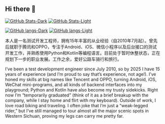 ## Hi there 👋

<!--
**edsion1107/edsion1107** is a ✨ _special_ ✨ repository because its `README.md` (this file) appears on your GitHub profile.

Here are some ideas to get you started:

- 🔭 I’m currently working on ...
- 🌱 I’m currently learning ...
- 👯 I’m looking to collaborate on ...
- 🤔 I’m looking for help with ...
- 💬 Ask me about ...
- 📫 How to reach me: ...
- 😄 Pronouns: ...
- ⚡ Fun fact: ...
-->
[![GitHub Stats-Dark](https://github-readme-stats.vercel.app/api?username=edsion1107&theme=panda&show_icons=true#gh-dark-mode-only)](https://github.com/edsion1107?tab=overview#gh-dark-mode-only)
[![GitHub Stats-Light](https://github-readme-stats.vercel.app/api?username=edsion1107&theme=panda&show_icons=true#gh-light-mode-only)](https://github.com/edsion1107?tab=overview#gh-light-mode-only)

[![GitHub langs-Dark](https://github-readme-stats.vercel.app/api/top-langs/?username=edsion1107&theme=panda&langs_count=8&layout=compact#gh-dark-mode-only)](https://github.com/edsion1107?tab=languages#gh-dark-mode-only)
[![GitHub langs-Light](https://github-readme-stats.vercel.app/api/top-langs/?username=edsion1107&theme=panda&langs_count=8&layout=compact#gh-light-mode-only)](https://github.com/edsion1107?tab=languages#gh-light-mode-only)


本人是一名测试开发工程师，拥有15年丰富的从业经验（自2010年7月起）。曾先后就职于腾讯和OPPO，专注于Android、iOS、微信小程序以及后台接口的测试开发工作，并熟练使用Python和Kotlin等编程语言。目前处于暂时休整状态，正在规划下一步的职业发展。工作之余，爱好公路车骑行和旅行。

I’ve been a test development engineer since July 2010, so by 2025 I have 15 years of experience (and I’m proud to say that’s experience, not age!). I’ve honed my skills at big names like Tencent and OPPO, turning Android, iOS, WeChat mini-programs, and all kinds of backend interfaces into my playground; Python and Kotlin have also become my trusty sidekicks. Right now I’m “temporarily graduated” (think of it as a brief breakup with the company, while I stay home and flirt with my keyboard). Outside of work, I love road biking and traveling. I often joke that I’m just a “weak-legged rider,” but I’ve still managed to tour almost all the major scenic spots in Western Sichuan, proving my legs can carry me pretty far.
